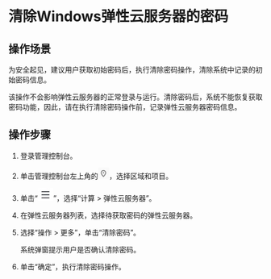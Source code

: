 # 清除Windows弹性云服务器的密码<a name="ZH-CN_TOPIC_0031107267"></a>

## 操作场景<a name="section39747844174914"></a>

为安全起见，建议用户获取初始密码后，执行清除密码操作，清除系统中记录的初始密码信息。

该操作不会影响弹性云服务器的正常登录与运行。清除密码后，系统不能恢复获取密码功能，因此，请在执行清除密码操作前，记录弹性云服务器密码信息。

## 操作步骤<a name="section2644336121598"></a>

1.  登录管理控制台。
2.  单击管理控制台左上角的![](figures/icon-region.png)，选择区域和项目。
3.  单击“![](figures/service-list.jpg)”，选择“计算 \> 弹性云服务器”。
4.  在弹性云服务器列表，选择待获取密码的弹性云服务器。
5.  选择“操作 \> 更多”，单击“清除密码”。

    系统弹窗提示用户是否确认清除密码。

6.  单击“确定”，执行清除密码操作。

